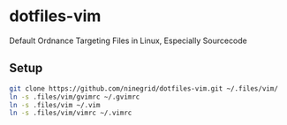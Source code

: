 dotfiles-vim
============

Default Ordnance Targeting Files in Linux, Especially Sourcecode

Setup
------------

```sh
git clone https://github.com/ninegrid/dotfiles-vim.git ~/.files/vim/
ln -s .files/vim/gvimrc ~/.gvimrc
ln -s .files/vim ~/.vim
ln -s .files/vim/vimrc ~/.vimrc
```
